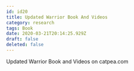 ```yaml
---
id: id20
title: Updated Warrior Book And Videos
category: research
tags: Book
date: 2020-03-21T20:14:25.929Z
draft: false
deleted: false
---
```


Updated Warrior Book and Videos on catpea.com
